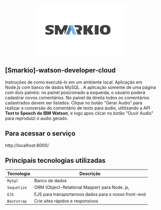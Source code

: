 <p align="center">
<img src="simarko.png" alt="My cool logo"/>
</p>  

## [Smarkio]-watson-developer-cloud

Instruções de como executá-lo em um ambiente local.
Aplicação  em Node.js com banco de dados MySQL . 
A aplicação somente de uma página com dois painéis: no painel posicionado a esquerda, o
usuário poderá cadastrar novos comentários. No painel da direita todos os comentários
cadastrados devem ser listados.
Clique no botão "Gerar Audio" para realizar a conversão do comentário de texto para áudio, ultilizando a API **Text to Speech do IBM Watson**, e logo apos clicar no botão "Ouvir Audio" para reproduizi o audio gerado.

## Para acessar o serviço
http://localhost:8000/


## Principais tecnologias utilizadas 


| Tecnologia                | Descrição                                                                           |            
| ------------------------- | ----------------------------------------------------------------------------------- | 
| `MySql`                   | Banco de dados                                                                      | 
| `Sequelize`               | ORM (Object-Relational Mapper) para Node. js,                                       | 
| `EJS`                     | EJS para transportarmos dados para o nosso front-end                                | 
| `Bootstrap`               | Crie sites rápidos e responsivos                                                    | 



















